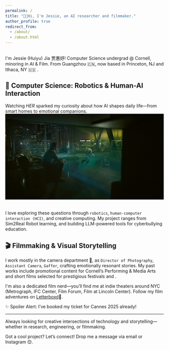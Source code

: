 ```yaml
---
permalink: /
title: "👋🏻Hi, I'm Jessie, an AI researcher and filmmaker."
author_profile: true
redirect_from: 
  - /about/
  - /about.html
---
```

<br/>
I'm Jessie (Huiyu) Jia 贾惠妤!  
Computer Science undergrad @ Cornell, minoring in AI & Film.  
From Guangzhou 🇨🇳, now based in Princeton, NJ and Ithaca, NY 🇺🇸 .

## 🤖 Computer Science: Robotics & Human-AI Interaction

Watching *HER* sparked my curiosity about how AI shapes daily life—from smart homes to emotional companions.  <img src='/images/her.png'> <br/> <br/>

I love exploring these questions through `robotics`, `human-computer interaction (HCI)`, and creative computing. My project ranges from Sim2Real Robot learning, and building LLM-powered tools for cyberbullying education.

## 🎬 Filmmaking & Visual Storytelling

I work mostly in the camera department 🎥, as `Director of Photography`, `Assistant Camera`, `Gaffer`, crafting emotionally resonant stories. My past works include promotional content for Cornell’s Performing & Media Arts and short films selected for prestigious festivals and .

I'm also a dedicated film nerd—you’ll find me at indie theaters around NYC (Metrograph, IFC Center, Film Forum, Film at Lincoln Center). Follow my film adventures on [Letterboxd](https://letterboxd.com/JieC_x/)👀.

✨ Spoiler Alert: I’ve booked my ticket for Cannes 2025 already!
<br/>

---

Always looking for creative intersections of technology and storytelling—whether in research, engineering, or filmmaking.  

Got a cool project? Let’s connect! Drop me a message via email or Instagram 😊.


